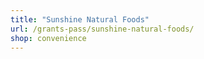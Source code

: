 ```yaml
---
title: "Sunshine Natural Foods"
url: /grants-pass/sunshine-natural-foods/
shop: convenience
---
```

